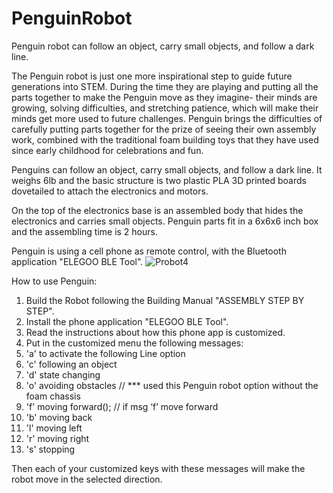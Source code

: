 # PenguinRobot
Penguin robot can follow an object, carry small objects, and follow a dark line.

The Penguin robot is just one more inspirational step to guide future generations into STEM.
During the time they are playing and putting all the parts together 
to make the Penguin move as they imagine- their minds are growing, solving difficulties,
and stretching patience, which will make their minds get more used to future challenges. 
Penguin brings the difficulties of carefully putting parts together for the prize of seeing their own assembly work,
combined with the traditional foam building toys that they have used since early childhood for celebrations and fun. 

Penguins can follow an object, carry small objects, and follow a dark line.
It weighs 6lb and the basic structure is two plastic PLA 3D printed boards 
dovetailed to attach the electronics and motors.

On the top of the electronics base is an assembled body 
that hides the electronics and carries small objects. 
Penguin parts fit in a 6x6x6 inch box and the assembling time is 2 hours.

Penguin is using a cell phone as remote control,
with the Bluetooth application "ELEGOO BLE Tool".
![Probot4](https://user-images.githubusercontent.com/111242265/204881484-a895592f-fab5-4efe-b8c9-8d9c878221b4.jpeg)


How to use Penguin:

1. Build the Robot following the Building Manual "ASSEMBLY STEP BY STEP".
2. Install the phone application "ELEGOO BLE Tool". 
3. Read the instructions about how this phone app is customized. 
4. Put in the customized menu the following messages:
5.  'a' to activate the following Line option
6.  'c' following an object 
7.  'd' state changing
8.  'o' avoiding obstacles  // *** used this Penguin robot option without the foam chassis
9.  'f' moving forward();  // if msg ‘f’ move forward 
10. 'b' moving back    
11. 'l' moving left 
12. 'r' moving right 
13. 's' stopping 

Then each of your customized keys with these messages will make the robot move in the selected direction.
 
  

